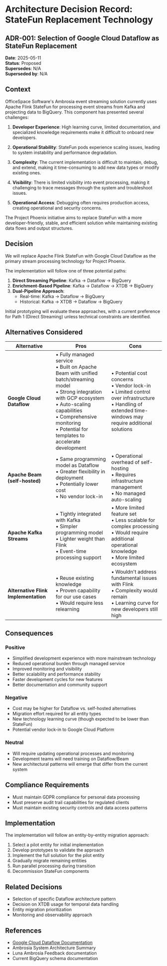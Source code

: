 # Architecture Decision Record: StateFun Replacement Technology

## ADR-001: Selection of Google Cloud Dataflow as StateFun Replacement

**Date**: 2025-05-11  
**Status**: Proposed  
**Supersedes**: N/A  
**Superseded by**: N/A

## Context

OfficeSpace Software's Ambrosia event streaming solution currently uses Apache Flink StateFun for processing event streams from Kafka and projecting data to BigQuery. This component has presented several challenges:

1. **Developer Experience**: High learning curve, limited documentation, and specialized knowledge requirements make it difficult to onboard new developers.

2. **Operational Stability**: StateFun pods experience scaling issues, leading to system instability and performance degradation.

3. **Complexity**: The current implementation is difficult to maintain, debug, and extend, making it time-consuming to add new data types or modify existing ones.

4. **Visibility**: There is limited visibility into event processing, making it challenging to trace messages through the system and troubleshoot issues.

5. **Operational Access**: Debugging often requires production access, creating operational and security concerns.

The Project Phoenix initiative aims to replace StateFun with a more developer-friendly, stable, and efficient solution while maintaining existing data flows and output structures.

## Decision

We will replace Apache Flink StateFun with Google Cloud Dataflow as the primary stream processing technology for Project Phoenix.

The implementation will follow one of three potential paths:

1. **Direct Streaming Pipeline**: Kafka → Dataflow → BigQuery
2. **Enrichment-Based Pipeline**: Kafka → Dataflow → XTDB → BigQuery
3. **Dual-Pipeline Approach**: 
   - Real-time: Kafka → Dataflow → BigQuery
   - Historical: Kafka → XTDB → Dataflow → BigQuery

Initial prototyping will evaluate these approaches, with a current preference for Path 1 (Direct Streaming) unless technical constraints are identified.

## Alternatives Considered

| Alternative | Pros | Cons |
|-------------|------|------|
| **Google Cloud Dataflow** | • Fully managed service<br>• Built on Apache Beam with unified batch/streaming model<br>• Strong integration with GCP ecosystem<br>• Auto-scaling capabilities<br>• Comprehensive monitoring<br>• Potential for templates to accelerate development | • Potential cost concerns<br>• Vendor lock-in<br>• Limited control over infrastructure<br>• Handling of extended time-windows may require additional solutions |
| **Apache Beam (self-hosted)** | • Same programming model as Dataflow<br>• Greater flexibility in deployment<br>• Potentially lower cost<br>• No vendor lock-in | • Operational overhead of self-hosting<br>• Requires infrastructure management<br>• No managed auto-scaling | 
| **Apache Kafka Streams** | • Tightly integrated with Kafka<br>• Simpler programming model<br>• Lighter weight than Flink<br>• Event-time processing support | • More limited feature set<br>• Less scalable for complex processing<br>• Would require additional operational knowledge<br>• More limited ecosystem |
| **Alternative Flink Implementation** | • Reuse existing knowledge<br>• Proven capability for our use cases<br>• Would require less relearning | • Wouldn't address fundamental issues with Flink<br>• Complexity would remain<br>• Learning curve for new developers still high |

## Consequences

### Positive

- Simplified development experience with more mainstream technology
- Reduced operational burden through managed service
- Improved monitoring and visibility
- Better scalability and performance stability
- Faster development cycles for new features
- Better documentation and community support

### Negative

- Cost may be higher for Dataflow vs. self-hosted alternatives
- Migration effort required for all entity types
- New technology learning curve (though expected to be lower than StateFun)
- Potential vendor lock-in to Google Cloud Platform

### Neutral

- Will require updating operational processes and monitoring
- Development teams will need training on Dataflow/Beam
- New architectural patterns will emerge that differ from the current system

## Compliance Requirements

- Must maintain GDPR compliance for personal data processing
- Must preserve audit trail capabilities for regulated clients
- Must maintain existing security controls and data access patterns

## Implementation

The implementation will follow an entity-by-entity migration approach:

1. Select a pilot entity for initial implementation
2. Develop prototypes to validate the approach
3. Implement the full solution for the pilot entity
4. Gradually migrate remaining entities
5. Run parallel processing during transition
6. Decommission StateFun components

## Related Decisions

- Selection of specific Dataflow architecture pattern
- Decision on XTDB usage for temporal data handling
- Entity migration prioritization
- Monitoring and observability approach

## References

- [Google Cloud Dataflow Documentation](https://cloud.google.com/dataflow/docs)
- Ambrosia System Architecture Summary
- Luna Ambrosia Feedback documentation
- Current BigQuery schema documentation

